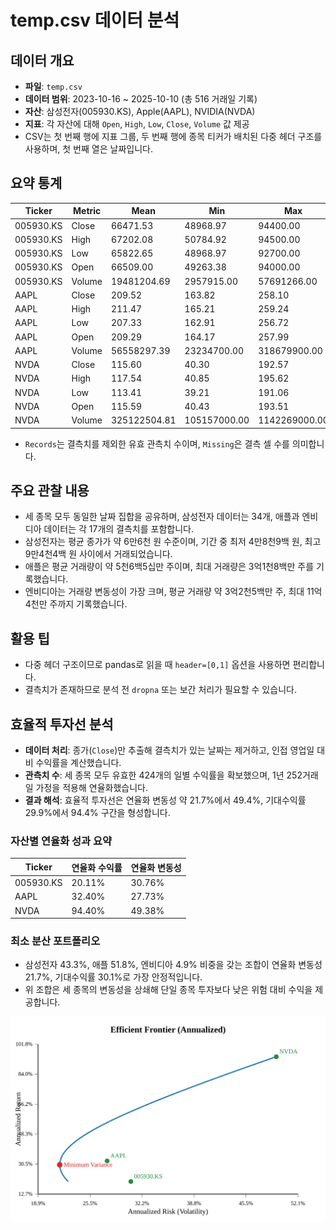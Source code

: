 # temp.csv 데이터 분석

## 데이터 개요
- **파일**: `temp.csv`
- **데이터 범위**: 2023-10-16 ~ 2025-10-10 (총 516 거래일 기록)
- **자산**: 삼성전자(005930.KS), Apple(AAPL), NVIDIA(NVDA)
- **지표**: 각 자산에 대해 `Open`, `High`, `Low`, `Close`, `Volume` 값 제공
- CSV는 첫 번째 행에 지표 그룹, 두 번째 행에 종목 티커가 배치된 다중 헤더 구조를 사용하며, 첫 번째 열은 날짜입니다.

## 요약 통계
| Ticker | Metric | Mean | Min | Max | Records | Missing |
| --- | --- | --- | --- | --- | --- | --- |
| 005930.KS | Close | 66471.53 | 48968.97 | 94400.00 | 482 | 34 |
| 005930.KS | High | 67202.08 | 50784.92 | 94500.00 | 482 | 34 |
| 005930.KS | Low | 65822.65 | 48968.97 | 92700.00 | 482 | 34 |
| 005930.KS | Open | 66509.00 | 49263.38 | 94000.00 | 482 | 34 |
| 005930.KS | Volume | 19481204.69 | 2957915.00 | 57691266.00 | 482 | 34 |
| AAPL | Close | 209.52 | 163.82 | 258.10 | 499 | 17 |
| AAPL | High | 211.47 | 165.21 | 259.24 | 499 | 17 |
| AAPL | Low | 207.33 | 162.91 | 256.72 | 499 | 17 |
| AAPL | Open | 209.29 | 164.17 | 257.99 | 499 | 17 |
| AAPL | Volume | 56558297.39 | 23234700.00 | 318679900.00 | 499 | 17 |
| NVDA | Close | 115.60 | 40.30 | 192.57 | 499 | 17 |
| NVDA | High | 117.54 | 40.85 | 195.62 | 499 | 17 |
| NVDA | Low | 113.41 | 39.21 | 191.06 | 499 | 17 |
| NVDA | Open | 115.59 | 40.43 | 193.51 | 499 | 17 |
| NVDA | Volume | 325122504.81 | 105157000.00 | 1142269000.00 | 499 | 17 |

- `Records`는 결측치를 제외한 유효 관측치 수이며, `Missing`은 결측 셀 수를 의미합니다.

## 주요 관찰 내용
- 세 종목 모두 동일한 날짜 집합을 공유하며, 삼성전자 데이터는 34개, 애플과 엔비디아 데이터는 각 17개의 결측치를 포함합니다.
- 삼성전자는 평균 종가가 약 6만6천 원 수준이며, 기간 중 최저 4만8천9백 원, 최고 9만4천4백 원 사이에서 거래되었습니다.
- 애플은 평균 거래량이 약 5천6백5십만 주이며, 최대 거래량은 3억1천8백만 주를 기록했습니다.
- 엔비디아는 거래량 변동성이 가장 크며, 평균 거래량 약 3억2천5백만 주, 최대 11억4천만 주까지 기록했습니다.

## 활용 팁
- 다중 헤더 구조이므로 pandas로 읽을 때 `header=[0,1]` 옵션을 사용하면 편리합니다.
- 결측치가 존재하므로 분석 전 `dropna` 또는 보간 처리가 필요할 수 있습니다.

## 효율적 투자선 분석
- **데이터 처리**: 종가(`Close`)만 추출해 결측치가 있는 날짜는 제거하고, 인접 영업일 대비 수익률을 계산했습니다.
- **관측치 수**: 세 종목 모두 유효한 424개의 일별 수익률을 확보했으며, 1년 252거래일 가정을 적용해 연율화했습니다.
- **결과 해석**: 효율적 투자선은 연율화 변동성 약 21.7%에서 49.4%, 기대수익률 29.9%에서 94.4% 구간을 형성합니다.

### 자산별 연율화 성과 요약
| Ticker | 연율화 수익률 | 연율화 변동성 |
| --- | --- | --- |
| 005930.KS | 20.11% | 30.76% |
| AAPL | 32.40% | 27.73% |
| NVDA | 94.40% | 49.38% |

### 최소 분산 포트폴리오
- 삼성전자 43.3%, 애플 51.8%, 엔비디아 4.9% 비중을 갖는 조합이 연율화 변동성 21.7%, 기대수익률 30.1%로 가장 안정적입니다.
- 위 조합은 세 종목의 변동성을 상쇄해 단일 종목 투자보다 낮은 위험 대비 수익을 제공합니다.

![삼자산 효율적 투자선](figures/efficient_frontier.svg)
